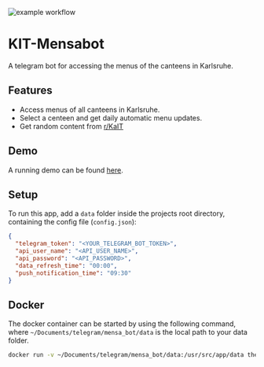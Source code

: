 ![example workflow](https://github.com/Johannes11833/KIT-Mensabot/actions/workflows/docker-ci.yml/badge.svg)
# KIT-Mensabot

A telegram bot for accessing the menus of the canteens in Karlsruhe.

## Features

- Access menus of all canteens in Karlsruhe.
- Select a centeen and get daily automatic menu updates.
- Get random content from [r/KaIT](https://www.reddit.com/r/KaIT/)
## Demo

A running demo can be found [here](https://t.me/ka_mensabot).
## Setup
To run this app, add a `data` folder inside the projects root directory, containing the config file (`config.json`):

```json
{
  "telegram_token": "<YOUR_TELEGRAM_BOT_TOKEN>",
  "api_user_name": "<API_USER_NAME>",
  "api_password": "<API_PASSWORD>",
  "data_refresh_time": "00:00",
  "push_notification_time": "09:30"
}
```
## Docker

The docker container can be started by using the following command, where `~/Documents/telegram/mensa_bot/data` is the local path to your data folder.
```bash
docker run -v ~/Documents/telegram/mensa_bot/data:/usr/src/app/data therealjohannes/kit-mensabot
```
